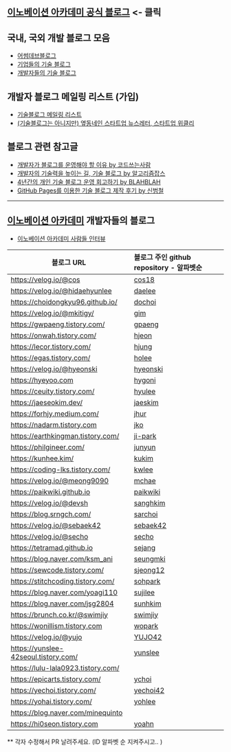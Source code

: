 ## [이노베이션 아카데미 공식 블로그](https://42place.innovationacademy.kr/) <- 클릭

## 국내, 국외 개발 블로그 모음

* [어썸데브블로그](https://github.com/sarojaba/awesome-devblog)
* [기업들의 기술 블로그](tech_blogs.md)
* [개발자들의 기술 블로그](personal_blogs.md)

## 개발자 블로그 메일링 리스트 (가입)

* [기술블로그 메일링 리스트](http://kyungyeon.me/subscribe)
* [(기술블로그는 아니지만) 옆동네인 스타트업 뉴스레터, 스타트업 위클리](http://glance.media/subscription/subscribe)

## 블로그 관련 참고글

* [개발자가 블로그를 운영해야 할 이유 by 코드쓰는사람](https://taegon.kim/archives/7107)
* [개발자의 기술력을 높이는 길, 기술 블로그 by 알고리즘잡스](https://brunch.co.kr/@thswlsgh/6)
* [4년간의 개인 기술 블로그 운영 회고하기 by BLAHBLAH](https://www.holaxprogramming.com/2016/11/17/blahblah-writing-as-programmer/)
* [GitHub Pages를 이용한 기술 블로그 제작 후기 by 신범철](https://medium.com/deliverytechkorea/github-pages를-이용한-기술-블로그-제작-후기-77ce4b5e5564)

----------

## [이노베이션 아카데미](https://innovationacademy.kr) 개발자들의 블로그

* [이노베이션 아카데미 사람들 인터뷰](https://humansof42.com)

| 블로그 URL                           | 블로그 주인 github repository - 알파벳순        |
| ------------------------------------ | :---------------------------------------------- |
| https://velog.io/@cos                | [cos18](https://github.com/cos18)               |
| https://velog.io/@hidaehyunlee       | [daelee](https://github.com/hidaehyunlee)       |
| https://choidongkyu96.github.io/     | [dochoi](https://github.com/ChoiDongKyu96)      |
| https://velog.io/@mkitigy/           | [gim](https://github.com/GwangYeol-Im)          |
| https://gwpaeng.tistory.com/         | [gpaeng](https://gwpaeng.tistory.com/)          |
| https://onwah.tistory.com/           | [hjeon](https://github.com/jho2301)             |
| https://lecor.tistory.com/           | [hjung](https://github.com/hysimok)             |
| https://egas.tistory.com/            | [holee](https://github.com/hochan222)           |
| https://velog.io/@hyeonski           | [hyeonski](https://velog.io/@hyeonski)          |
| https://hyeyoo.com                   | [hygoni](https://github.com/hygoni)             |
| https://ceuity.tistory.com/          | [hyulee](https://github.com/ceuity)             |
| https://jaeseokim.dev/               | [jaeskim](https://github.com/jaeSeoKim)         |
| https://forhjy.medium.com/           | [jhur](https://github.com/jiyoon1156)           |
| https://nadarm.tistory.com           | [jko](https://github.com/nadarm)                |
| https://earthkingman.tistory.com/    | [ji-park](https://github.com/earthkingman)      |
| https://philgineer.com/              | [junyun](https://github.com/philgineer)         |
| https://kunhee.kim/                  | [kukim](https://github.com/ku-kim)              |
| https://coding-lks.tistory.com/      | [kwlee](https://github.com/Lks9172)             |
| https://velog.io/@meong9090          | [mchae](https://github.com/meong99)             |
| https://paikwiki.github.io           | [paikwiki](https://github.com/paikwiki)         |
| https://velog.io/@devsh              | [sanghkim](https://github.com/atlanboa)         |
| https://blog.srngch.com/             | [sarchoi](https://github.com/srngch)            |
| https://velog.io/@sebaek42           | [sebaek42](https://github.com/sebaek42)         |
| https://velog.io/@secho              | [secho](https://github.com/seongsangCHO)        |
| https://tetramad.github.io           | [sejang](https://github.com/Tetramad)           |
| https://blog.naver.com/ksm_ani       | [seungmki](https://gitlab.com/ksmani0)          |
| https://sewcode.tistory.com/         | [sjeong12](https://github.com/sjeong12)         |
| https://stitchcoding.tistory.com/    | [sohpark](https://github.com/pje1740)           |
| https://blog.naver.com/yoagi110      | [sujilee](https://github.com/yoagi110)          |
| https://blog.naver.com/jsg2804       | [sunhkim](https://github.com/mocha-kim)         |
| https://brunch.co.kr/@swimjiy        | [swimjiy](https://github.com/swimjiy)           |
| https://wonillism.tistory.com        | [wopark](https://github.com/WONILLISM)          |
| https://velog.io/@yujo               | [YUJO42](https://github.com/YUJO42)             |
| https://yunslee-42seoul.tistory.com/ | [yunslee](https://github.com/exgs)              |
| https://lulu-lala0923.tistory.com/   |                                                 |
| https://epicarts.tistory.com/        | [ychoi](https://github.com/epicarts)            |
| https://yechoi.tistory.com/          | [yechoi42](https://github.com/yechoi42)         |
| https://yohai.tistory.com/           | [yohlee](https://github.com/l-yohai)            |
| https://blog.naver.com/minequinto    |                                                 |
| https://hi0seon.tistory.com          | [yoahn](https://hi0seon.tistory.com)            |


** 각자 수정해서 PR 날려주세요. (ID 알파벳 순 지켜주시고.. )
